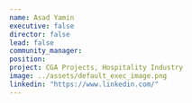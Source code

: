 ```yaml
---
name: Asad Yamin
executive: false
director: false
lead: false
community_manager:   
position:  
project: CGA Projects, Hospitality Industry
image: ../assets/default_exec_image.png
linkedin: "https://www.linkedin.com/"
---
```

